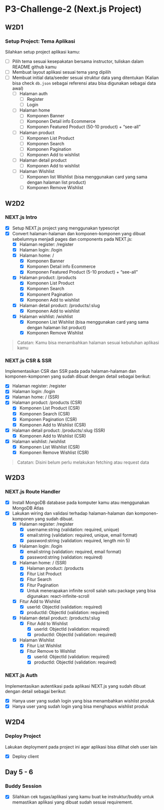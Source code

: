 # P3-Challenge-2 (Next.js Project)

## W2D1

### Setup Project: Tema Aplikasi

Silahkan setup project aplikasi kamu:

- [ ] Pilih tema sesuai kesepakatan bersama  instructor, tuliskan dalam README github kamu
- [ ] Membuat layout aplikasi sesuai tema yang dipilih
- [ ] Membuat initial data/seeder sesuai struktur data yang ditentukan (Kalian bisa check `db.json` sebagai referensi atau bisa digunakan sebagai data awal)
  - [ ] Halaman auth
    - [ ] Register
    - [ ] Login
  - [ ] Halaman home
    - [ ] Komponen Banner
    - [ ] Komponen Detail info Ecommerce
    - [ ] Komponen Featured Product (50-10 product) + “see-all”
  - [ ] Halaman product
    - [ ] Komponen List Product
    - [ ] Komponen Search
    - [ ] Komponen Pagination
    - [ ] Komponen Add to wishlist
  - [ ] Halaman detail product
    - [ ] Komponen Add to wishlist
  - [ ] Halaman Wishlist
    - [ ] Komponen list Wishlist (bisa menggunakan card yang sama dengan halaman list product)
    - [ ] Komponen Remove Wishlist

## W2D2

### NEXT.js Intro

- [X] Setup NEXT.js project yang menggunakan typescript
- [X] Convert halaman-halaman dan komponen-komponen yang dibuat sebelumnya menjadi  pages dan components pada NEXT.js:
  - [X] Halaman register: /register
  - [X] Halaman login: /login
  - [X] Halaman home: /
    - [X] Komponen Banner
    - [X] Komponen Detail info Ecommerce
    - [X] Komponen Featured Product (5-10 product) + “see-all”
  - [X] Halaman product: /products
    - [X] Komponen List Product
    - [X] Komponen Search
    - [X] Komponent Pagination
    - [X] Komponen Add to wishlist
  - [X] Halaman detail product: /products/:slug
    - [X] Komponen Add to wishlist
  - [X] Halaman wishlist: /wishlist
    - [X] Komponen List Wishlist (bisa menggunakan card yang sama dengan halaman list product)
    - [X] Komponen Remove Wishlist

> Catatan: Kamu bisa menambahkan halaman sesuai kebutuhan aplikasi kamu

### NEXT.js CSR & SSR

Implementasikan CSR dan SSR pada pada halaman-halaman dan komponen-komponen yang sudah dibuat dengan detail sebagai berikut:

- [X] Halaman register: /register
- [X] Halaman login: /login
- [X] Halaman home: / (SSR)
- [X] Halaman product: /products (CSR)
  - [X] Komponen List Product (CSR)
  - [X] Komponen Search (CSR)
  - [X] Komponen Pagination (CSR)
  - [X] Komponen Add to Wishlist (CSR)
- [X] Halaman detail product: /products/:slug (SSR)
  - [X] Komponen Add to Wishlist (CSR)
- [X] Halaman wishlist: /wishlist
  - [X] Komponen List Wishlist (CSR)
  - [X] Komponen Remove Wishlist (CSR)

> Catatan: Disini belum perlu melakukan fetching atau request data

## W2D3

### NEXT.js Route Handler

- [X] Install MongoDB database pada komputer kamu atau menggunakan MongoDB Atlas
- [X] Lakukan wiring dan validasi terhadap halaman-halaman dan komponen-komponen yang sudah dibuat.
  - [X] Halaman register: /register
    - [X] username:string (validation: required, unique)
    - [X] email:string  (validation: required, unique, email format)
    - [X] password:string  (validation: required, length min 5)
  - [X] Halaman login: /login
    - [X] email:string  (validation: required, email format)
    - [X] password:string  (validation: required)
  - [X] Halaman home: / (SSR)
    - [X] Halaman product: /products
    - [X] Fitur List Product
    - [X] Fitur Search
    - [X] Fitur Pagination
    - [X] Untuk menerapakan infinite scroll salah satu package yang bisa digunakan: react-infinite-scroll
  - [X] Fitur Add to Wishlist
    - [X] userId: ObjectId  (validation: required)
    - [X] productId: ObjectId  (validation: required)
  - [X] Halaman detail product: /products/:slug
    - [X] Fitur Add to Wishlist
      - [X] userId: ObjectId  (validation: required)
      - [X] productId: ObjectId  (validation: required)
  - [X] Halaman Wishlist
    - [X] Fitur List Wishlist
    - [X] Fitur Remove to Wishlist
      - [X] userId: ObjectId  (validation: required)
      - [X] productId: ObjectId  (validation: required)

### NEXT.js Auth

Implementasikan autentikasi pada aplikasi NEXT.js yang sudah dibuat dengan detail sebagai berikut:

- [X] Hanya user yang sudah login yang bisa menambahkan wishlist produk
- [X] Hanya user yang sudah login yang bisa menghapus wishlist produk

## W2D4

### Deploy Project

Lakukan deployment pada project ini agar aplikasi bisa dilihat oleh user lain

- [X] Deploy client

## Day 5 - 6

### Buddy Session

- [X] Silahkan cek tugas/aplikasi yang kamu buat ke instruktur/buddy untuk memastikan aplikasi yang dibuat sudah sesuai requirement.
